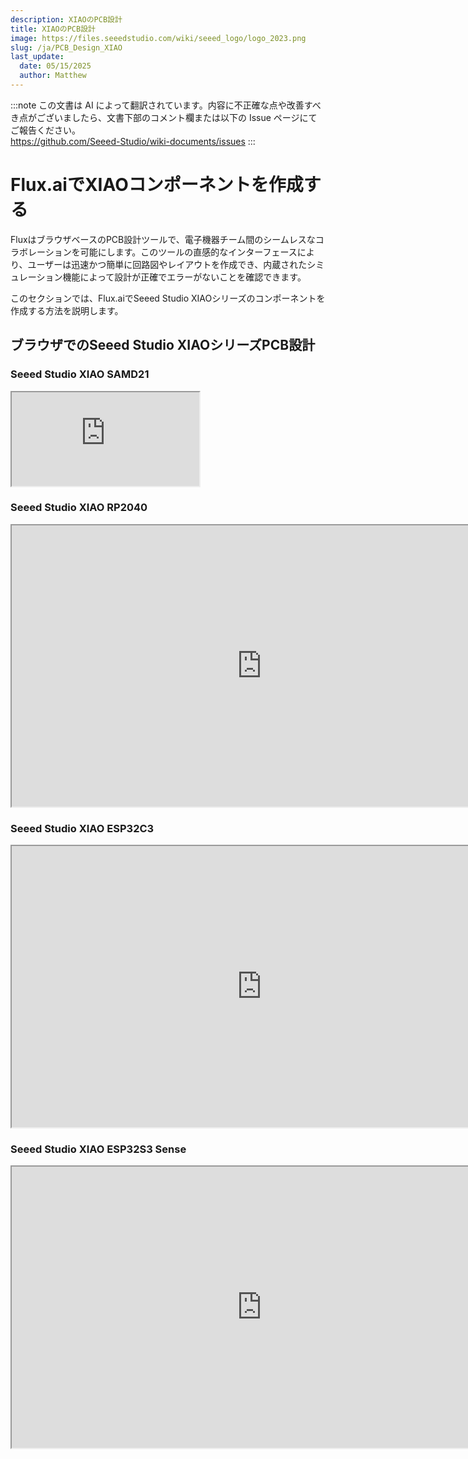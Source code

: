 ```yaml
---
description: XIAOのPCB設計
title: XIAOのPCB設計
image: https://files.seeedstudio.com/wiki/seeed_logo/logo_2023.png
slug: /ja/PCB_Design_XIAO
last_update:
  date: 05/15/2025
  author: Matthew
---
```

:::note
この文書は AI によって翻訳されています。内容に不正確な点や改善すべき点がございましたら、文書下部のコメント欄または以下の Issue ページにてご報告ください。  
https://github.com/Seeed-Studio/wiki-documents/issues
:::

# Flux.aiでXIAOコンポーネントを作成する

FluxはブラウザベースのPCB設計ツールで、電子機器チーム間のシームレスなコラボレーションを可能にします。このツールの直感的なインターフェースにより、ユーザーは迅速かつ簡単に回路図やレイアウトを作成でき、内蔵されたシミュレーション機能によって設計が正確でエラーがないことを確認できます。

このセクションでは、Flux.aiでSeeed Studio XIAOシリーズのコンポーネントを作成する方法を説明します。

## ブラウザでのSeeed Studio XIAOシリーズPCB設計

### Seeed Studio XIAO SAMD21

<iframe height={450} width={800} allowFullScreen src="https://www.flux.ai/cnaville89/seeed-xiao-samd21?editor=pcb_3d&embed=1">
</iframe>


### Seeed Studio XIAO RP2040

<iframe height="450" width="800" allowfullscreen src="https://www.flux.ai/seeedstudio/seeed-studio-xiao-rp2040?editor=pcb_3d&embed=1" />


### Seeed Studio XIAO nRF52840

<iframe height="450" width="800" allowfullscreen src="https://www.flux.ai/seeedstudio/seeed-studio-xiao-nrf52840?editor=pcb_3d&embed=1" />


### Seeed Studio XIAO nRF52840 Sense

<iframe height={450} width={800} allowFullScreen src="https://www.flux.ai/gokux/seeed-studio-xiao-nrf52840-sense?editor=pcb_3d&embed=1">
</iframe>


### Seeed Studio XIAO ESP32C3

<iframe height="450" width="800" allowfullscreen src="https://www.flux.ai/seeedstudio/seeed-studio-xiao-esp32c3?editor=pcb_3d&embed=1" />


### Seeed Studio XIAO ESP32S3

<iframe height={450} width={800} allowFullScreen src="https://www.flux.ai/gokux/seeed-studio-xiao-esp32s3?editor=schematic&embed=1">
</iframe>


### Seeed Studio XIAO ESP32S3 Sense

<iframe height="450" width="800" allowfullscreen src="https://www.flux.ai/seeedstudio/seeed-studio-xiao-esp32s3-sense?editor=pcb_3d&embed=1" />


## Flux.aiに関する知識 - パーツの作成

Fluxのパーツは主に5つの主要コンポーネントで構成されています。これらのコンポーネントはすべてオプションですが、コンポーネントが欠けている場合、パーツはその完全な機能を提供できません。

| 概念 | 説明 |
| --- | --- |
| 回路図 | パーツの「内部」ビューで、端子のみで表されます。 |
| シンボル | 他のプロジェクトにドラッグされたときのパーツの表現で、通常は他のツールで見慣れたものです。 |
| フットプリント | 物理的なパーツが基板上にどのように配置されるかを表します。 |
| 3Dモデル | パーツの3D形状と寸法を示します。 |
| シミュレーションモデル | シミュレーション中にパーツがどのように動作するべきかを記述します。 |

## 始め方

### ステップ1 - 新しいパーツ回路図の作成

最初のステップは、新しい空白プロジェクトを作成することです。これは、右上のFluxメニューで行うことができます。端子はFluxで作成されるすべてのパーツの基礎です。端子は回路の他の部分と相互作用するために必要です。新しいパーツに端子を追加するには、ライブラリに移動し、「Terminal」を検索して必要な数だけドラッグします。

この例では、Seeed Studio XIAO ESP32S3を追加するために、14個の端子ピンを追加し、それぞれに名前と番号を付けました。

パーツのプロパティで、製造者部品番号（MPN）、製造者名、データシートURLなどの情報を追加することができます。コンポーネントのMPNを入力すると、現在の在庫状況や価格を確認するのに役立ちます。

<div align="center"><img width={600} src="https://files.seeedstudio.com/wiki/wiki-ranger/Contributions/PCB_Design_Flux_XIAO/PCB_Design_XIAO.png" /></div>

### ステップ2 - シンボルの作成

Fluxは他のツールとは少し異なる動作をします。Fluxでは、パーツには回路図とシンボルの2つの異なるビューがあります。ステップ1の回路図ビューには端子のみが含まれています。シンボルは、パーツがプロジェクトに配置されたときにのみ表示されます。次に、XIAOのシンボルを作成しますが、これにはIllustratorやInkscapeなどの外部ツールを使用する必要があります。設計されたシンボル形式は.svgである必要があります。

<div align="center"><img width={600} src="https://files.seeedstudio.com/wiki/wiki-ranger/Contributions/PCB_Design_Flux_XIAO/PCB_Design_XIAO2.png" /></div>

シンボルを設計する際に考慮すべき点：
- すべての形状と線は白で、ストローク幅は1px、塗りなしである必要があります。
- ピンの長さは通常10〜18ピクセルです。
シンボルをSVGファイルとしてエクスポートします。

### ステップ3 - SVGをアセットとして追加

SVGファイルを取得したら、それをアセットとして追加します。外部ファイルをアセットとして追加するには、オブジェクトが選択されていないことを確認します（空のキャンバスをクリックします）。右側のドロワーをスクロールしてアセットパネルを見つけます。それを開き、「Add」（または「Manage」）をクリックします。これによりアセットダイアログが開きます。その後、「Add item」をクリックしてローカルドライブからファイルを選択します。
**カスタムシンボルとピン位置を一致させます。**
デフォルトでは、すべての端子はシンボルの中心に配置されます。端子を希望する位置に配置するには、いくつかの手順を実行する必要があります。

1. パーツをライブラリに公開します。
2. 新しい空白プロジェクトを作成し、インポートするパーツをドラッグします。
3. 両方の端子がシンボルの中心にあることに気付くでしょう。次にインポートしたパーツに戻ります。
4. パーツ内のすべての端子についてこのプロセスを実行する必要があります。
a) 端子を選択し、右側のパネルにある「Properties」メニューを見つけます。
b) 「Symbol Pin Position」フィールドに、端子をシンボル上に配置するための希望するx座標とy座標を入力します。
c) パーツを公開し、新しいプロジェクトに戻ります。左下に「Update available for your parts」というメッセージが表示されます。「Review」をクリックして変更を承認します。
d) 端子が移動したことに気付くでしょう。このプロセスを数回繰り返して、完璧な位置を決定する必要があるかもしれません。

<div align="center"><img width={600} src="https://files.seeedstudio.com/wiki/wiki-ranger/Contributions/PCB_Design_Flux_XIAO/PCB_Design_XIAO3.png" /></div>


### ステップ4 - フットプリントの作成

Fluxでフットプリントを作成するのは非常に簡単です。フットプリントは、パッド、線、形状、テキストノードで構成されており、FluxのPCエディターで直接追加できます。

<div align="center"><img width={600} src="https://files.seeedstudio.com/wiki/wiki-ranger/Contributions/PCB_Design_Flux_XIAO/PCB_Design_XIAO4.png" /></div>

フットプリントを Flux で初めて作成すると、すべてのパッドが1か所に集まり、小さな点として表示されます。
- パッドの位置を変更するには：
  - 右側のパネルで移動したいパッドを選択し、オブジェクト固有のルールで「位置ルール」を見つけます。
  - 希望する x および y の位置をミリメートル単位で入力します。

### ステップ 5 - パッドのサイズと形状の変更

<div align="center"><img width={600} src="https://files.seeedstudio.com/wiki/wiki-ranger/Contributions/PCB_Design_Flux_XIAO/PCB_Design_XIAO5.png" /></div>

パッドの1つをクリックすることで、その形状、位置、穴の直径、その他のプロパティを変更できます。XIAOの場合、3mm×2mmのサイズのパッドと1.1mmの穴を選択しました。各ピンを2.54mm間隔で配置し、x および y の位置をミリメートル単位で調整しました。

**3Dモデルの追加**

次に、XIAOの3Dモデルを追加する必要があります。Fluxは3Dモデル用の .step ファイルをサポートしています。公式Wikiページからダウンロードできます。

<div align="center"><img width={600} src="https://files.seeedstudio.com/wiki/wiki-ranger/Contributions/PCB_Design_Flux_XIAO/PCB_Design_XIAO6.png" /></div>

アシストセクションから3Dモデルをアップロードできます。3Dモデルの追加に関する詳細はビデオで確認できます。
オブジェクト固有のルールを使用して、x, y, z の位置や回転を変更できます。これを使用して、3Dモデルをはんだ付けパッドの上に配置します。

**ライブラリへの公開**

コンポーネントを作成した後は、それを公開する時です。

<div align="center"><img width={600} src="https://files.seeedstudio.com/wiki/wiki-ranger/Contributions/PCB_Design_Flux_XIAO/PCB_Design_XIAO7.png" /></div>

左上の Flux ロゴを選択し、「変更を公開」を選択します。
これで、作成したコンポーネントが自分のプロファイルに表示されるようになり、パブリックライブラリの検索にも表示されます。

## その他 - チュートリアルビデオ

<iframe width={560} height={315} src="https://www.youtube.com/embed/5cGg5n6sXJE?si=nSYvVSl-q3axb4Ss" title="YouTube video player" frameBorder={0} allow="accelerometer; autoplay; clipboard-write; encrypted-media; gyroscope; picture-in-picture; web-share" allowFullScreen />

## ✨ 貢献者プロジェクト

- このプロジェクトは [Seeed Studio Contributor Project](https://github.com/orgs/Seeed-Studio/projects/6) によってサポートされています。
- [Gokul](https://github.com/orgs/Seeed-Studio/projects/6/views/1?pane=issue&itemId=42323283) の努力に感謝します。あなたの作業は [こちら](https://wiki.seeedstudio.com/ja/Honorary-Contributors/) に展示されます。

## 技術サポート & 製品ディスカッション

弊社製品をお選びいただきありがとうございます！製品の使用体験がスムーズになるよう、さまざまなサポートを提供しています。異なる好みやニーズに対応するため、いくつかのコミュニケーションチャネルを用意しています。

<div class="button_tech_support_container">
<a href="https://forum.seeedstudio.com/" class="button_forum"></a> 
<a href="https://www.seeedstudio.com/contacts" class="button_email"></a>
</div>

<div class="button_tech_support_container">
<a href="https://discord.gg/eWkprNDMU7" class="button_discord"></a> 
<a href="https://github.com/Seeed-Studio/wiki-documents/discussions/69" class="button_discussion"></a>
</div>